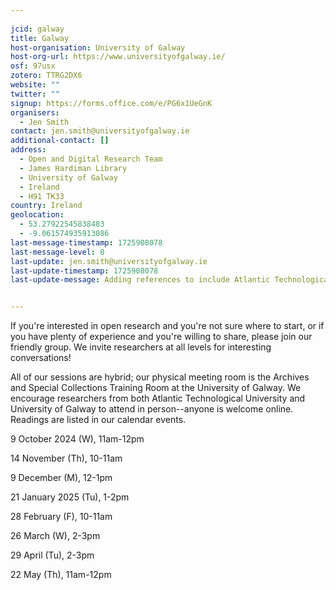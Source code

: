```yaml
---
    
jcid: galway
title: Galway
host-organisation: University of Galway
host-org-url: https://www.universityofgalway.ie/
osf: 97usx
zotero: TTRG2DX6
website: ""
twitter: ""
signup: https://forms.office.com/e/PG6x1UeGnK
organisers:
  - Jen Smith
contact: jen.smith@universityofgalway.ie
additional-contact: []
address:
  - Open and Digital Research Team
  - James Hardiman Library
  - University of Galway
  - Ireland
  - H91 TK33
country: Ireland
geolocation:
  - 53.27922545838483
  - -9.061574935913086
last-message-timestamp: 1725908078
last-message-level: 0
last-update: jen.smith@universityofgalway.ie
last-update-timestamp: 1725908078
last-update-message: Adding references to include Atlantic Technological University


---
```


If you're interested in open research and you're not sure where to start, or if you have plenty of experience and you're willing to share, please join our friendly group. We invite researchers at all levels for interesting conversations!

All of our sessions are hybrid; our physical meeting room is the Archives and Special Collections Training Room at the University of Galway. We encourage researchers from both Atlantic Technological University and University of Galway to attend in person--anyone is welcome online. Readings are listed in our calendar events.

9 October 2024 (W), 11am-12pm

14 November (Th), 10-11am

9 December (M), 12-1pm

21 January 2025 (Tu), 1-2pm

28 February (F), 10-11am

26 March (W), 2-3pm

29 April (Tu), 2-3pm

22 May (Th), 11am-12pm
